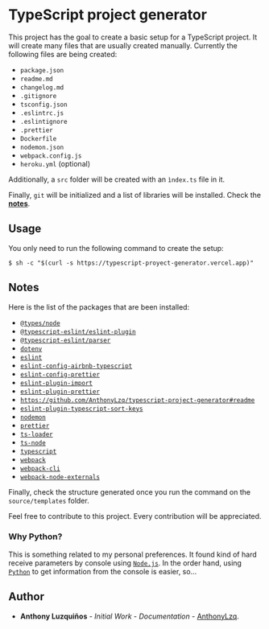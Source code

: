 # TypeScript project generator

This project has the goal to create a basic setup for a TypeScript project. It will create many files that are usually created manually. Currently the following files are being created:

- `package.json`
- `readme.md`
- `changelog.md`
- `.gitignore`
- `tsconfig.json`
- `.eslintrc.js`
- `.eslintignore`
- `.prettier`
- `Dockerfile`
- `nodemon.json`
- `webpack.config.js`
- `heroku.yml` (optional)

Additionally, a `src` folder will be created with an `ìndex.ts` file in it.

Finally, `git` will be initialized and a list of libraries will be installed. Check the [**notes**](#notes).

## Usage

You only need to run the following command to create the setup:

```console
$ sh -c "$(curl -s https://typescript-proyect-generator.vercel.app)"
```

## <a name="notes"></a>Notes

Here is the list of the packages that are been installed:

- [`@types/node`](https://www.npmjs.com/package/@types/node)
- [`@typescript-eslint/eslint-plugin`](https://www.npmjs.com/package/@typescript-eslint/eslint-plugin)
- [`@typescript-eslint/parser`](https://www.npmjs.com/package/@typescript-eslint/parser)
- [`dotenv`](https://www.npmjs.com/package/dotenv)
- [`eslint`](https://www.npmjs.com/package/eslint)
- [`eslint-config-airbnb-typescript`](https://www.npmjs.com/package/eslint-config-airbnb-typescript)
- [`eslint-config-prettier`](https://www.npmjs.com/package/eslint-config-prettier)
- [`eslint-plugin-import`](https://www.npmjs.com/package/eslint-plugin-import)
- [`eslint-plugin-prettier`](https://www.npmjs.com/package/eslint-plugin-prettier)
- [`https://github.com/AnthonyLzq/typescript-project-generator#readme`](https://www.npmjs.com/package/eslint-plugin-sort-keys-fix)
- [`eslint-plugin-typescript-sort-keys`](https://www.npmjs.com/package/eslint-plugin-typescript-sort-keys)
- [`nodemon`](https://www.npmjs.com/package/nodemon)
- [`prettier`](https://www.npmjs.com/package/prettier)
- [`ts-loader`](https://www.npmjs.com/package/ts-loader)
- [`ts-node`](https://www.npmjs.com/package/ts-node)
- [`typescript`](https://www.npmjs.com/package/typescript)
- [`webpack`](https://www.npmjs.com/package/webpack)
- [`webpack-cli`](https://www.npmjs.com/package/webpack-cli)
- [`webpack-node-externals`](https://www.npmjs.com/package/webpack-node-externals)

Finally, check the structure generated once you run the command on the `source/templates` folder.

Feel free to contribute to this project. Every contribution will be appreciated.

### Why Python?

This is something related to my personal preferences. It found kind of hard receive parameters by console using [`Node.js`](https://nodejs.org/en/). In the order hand, using [`Python`](https://www.python.org/) to get information from the console is easier, so...

## Author
-   **Anthony Luzquiños** - _Initial Work_ - _Documentation_ - [AnthonyLzq](https://github.com/AnthonyLzq).
